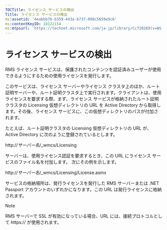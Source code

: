 ```yaml
---
TOCTitle: ライセンス サービスの検出
Title: ライセンス サービスの検出
ms:assetid: '4eabbb76-b359-443a-b737-098c5659e9c6'
ms:contentKeyID: 18122154
ms:mtpsurl: 'https://technet.microsoft.com/ja-jp/library/Cc720269(v=WS.10)'
---
```


ライセンス サービスの検出
=========================

RMS ライセンス サービスは、保護されたコンテンツを認証済みユーザーが使用できるようにするための使用ライセンスを発行します。

このサービスは、ライセンス サーバーやライセンス クラスタ上のほか、ルート証明サーバーや、ルート証明クラスタ上で実行されます。クライアントは、使用ライセンスを要求する際、まず、ライセンス サービスが格納されたルート証明クラスタの Licensing 仮想ディレクトリの URL を Active Directory から取得します。その後、ライセンス サービスに、この仮想ディレクトリのパスが付加されます。

たとえば、ルート証明クラスタの Licensing 仮想ディレクトリの URL が、Active Directory に次のように登録されているとします。

http://*サーバー名*/\_wmcs/Licensing

サーバーは、使用ライセンス認証を要求するとき、この URL にライセンス サービスのファイル名を付加します。 次にその例を示します。

http://*サーバー名*/\_wmcs/Licensing/License.asmx

サービスの格納場所は、発行ライセンスを発行した RMS サーバーまたは .NET Passport アカウントのいずれかになります。この URL は発行ライセンスに格納されます。

> [!Note]  
> RMS サーバーで SSL が有効になっている場合、URL には、接続プロトコルとして https:// が使用されます。 
